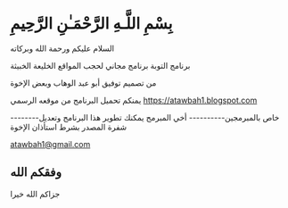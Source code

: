 # بِسْمِ اللَّـهِ الرَّحْمَـٰنِ الرَّحِيمِ

السلام عليكم ورحمة الله وبركاته

برنامج التوبة
برنامج مجاني لحجب المواقع الخليعة الخبيثة

من تصميم توفيق أبو عبد الوهاب وبعض الإخوة

يمنكم تحميل البرنامج من موقعه الرسمي
https://atawbah1.blogspot.com



--------خاص بالمبرمجين----------
أخي المبرمج
يمكنك تطوير هذا البرنامج وتعديل شفرة المصدر
بشرط استأذان الإخوة

atawbah1@gmail.com

وفقكم الله
--------------------------------

جزاكم الله خيرا
